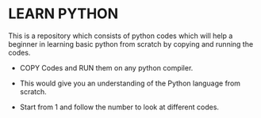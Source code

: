 # LEARN PYTHON

This is a repository which consists of python codes which will help a beginner in learning basic python from scratch by copying and running the codes.

- COPY Codes and RUN them on any python compiler.

- This would give you an understanding of the Python language from scratch.

- Start from 1 and follow the number to look at different codes.
